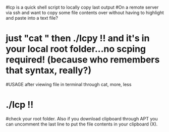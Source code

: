 #lcp is a quick shell script to locally copy last output 
#On a remote server via ssh and want to copy some file contents over without having to highlight and paste into a text file?
# just "cat <file>"   then   ./lcpy !!    and it's in your local root folder...no scping required!  (because who remembers that syntax, really?)

#USAGE  after viewing file in terminal through cat, more, less
# ./lcp !!

#check your root folder.  Also if you download clipboard through APT you can uncomment the last line to put the file contents in your clipboard (X).


